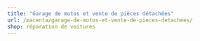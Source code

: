 ```yaml
---
title: "Garage de motos et vente de pièces détachées"
url: /macenta/garage-de-motos-et-vente-de-pieces-detachees/
shop: réparation de voitures
---
```

